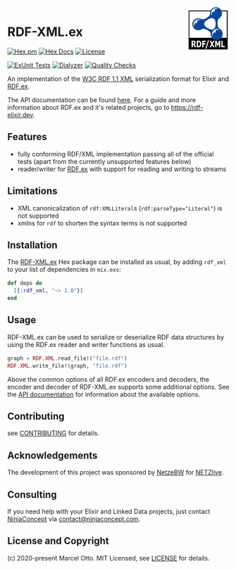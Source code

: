 <img src="rdf-xml-logo-96.png" align="right" />

# RDF-XML.ex

[![Hex.pm](https://img.shields.io/hexpm/v/rdf_xml.svg?style=flat-square)](https://hex.pm/packages/rdf_xml)
[![Hex Docs](https://img.shields.io/badge/hex-docs-lightgreen.svg)](https://hexdocs.pm/rdf_xml/)
[![License](https://img.shields.io/hexpm/l/rdf_xml.svg)](https://github.com/rdf-elixir/rdf-xml-ex/blob/master/LICENSE.md)

[![ExUnit Tests](https://github.com/rdf-elixir/rdf-xml-ex/actions/workflows/elixir-build-and-test.yml/badge.svg)](https://github.com/rdf-elixir/rdf-xml-ex/actions/workflows/elixir-build-and-test.yml)
[![Dialyzer](https://github.com/rdf-elixir/rdf-xml-ex/actions/workflows/elixir-dialyzer.yml/badge.svg)](https://github.com/rdf-elixir/rdf-xml-ex/actions/workflows/elixir-dialyzer.yml)
[![Quality Checks](https://github.com/rdf-elixir/rdf-xml-ex/actions/workflows/elixir-quality-checks.yml/badge.svg)](https://github.com/rdf-elixir/rdf-xml-ex/actions/workflows/elixir-quality-checks.yml)


An implementation of the [W3C RDF 1.1 XML](http://www.w3.org/TR/rdf-syntax-grammar/) serialization format for Elixir and [RDF.ex].

The API documentation can be found [here](https://hexdocs.pm/rdf_xml/). For a guide and more information about RDF.ex and it's related projects, go to <https://rdf-elixir.dev>.


## Features

- fully conforming RDF/XML implementation passing all of the official tests (apart from the currently unsupported features below)
- reader/writer for [RDF.ex] with support for reading and writing to streams



## Limitations

- XML canonicalization of `rdf:XMLLiteral`s  (`rdf:parseType="Literal"`) is not supported
- xmlns for `rdf` to shorten the syntax terms is not supported



## Installation

The [RDF-XML.ex](https://hex.pm/packages/rdf_xml) Hex package can be installed as usual, by adding `rdf_xml` to your list of dependencies in `mix.exs`:

```elixir
def deps do
  [{:rdf_xml, "~> 1.0"}]
end
```


## Usage

RDF-XML.ex can be used to serialize or deserialize RDF data structures by using the RDF.ex reader and writer functions as usual.

```elixir
graph = RDF.XML.read_file!("file.rdf")
RDF.XML.write_file!(graph, "file.rdf")
```

Above the common options of all RDF.ex encoders and decoders, the encoder and decoder of RDF-XML.ex supports some additional options. See the [API documentation](https://hexdocs.pm/rdf_xml/) for information about the available options.



## Contributing

see [CONTRIBUTING](CONTRIBUTING.md) for details.



## Acknowledgements

The development of this project was sponsored by [NetzeBW](https://www.netze-bw.de/) for [NETZlive](https://www.netze-bw.de/unsernetz/netzinnovationen/digitalisierung/netzlive).



## Consulting

If you need help with your Elixir and Linked Data projects, just contact [NinjaConcept](https://www.ninjaconcept.com/) via <contact@ninjaconcept.com>.



## License and Copyright

(c) 2020-present Marcel Otto. MIT Licensed, see [LICENSE](LICENSE.md) for details.



[RDF.ex]:             https://hex.pm/packages/rdf

